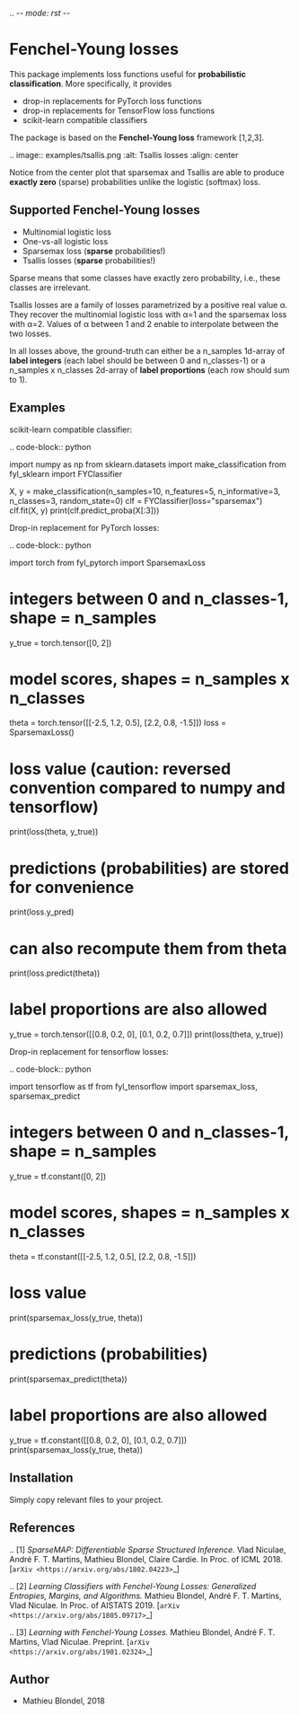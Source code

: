 .. -*- mode: rst -*-

Fenchel-Young losses
=====================

This package implements loss functions useful for **probabilistic classification**. More specifically, it provides

* drop-in replacements for PyTorch loss functions
* drop-in replacements for TensorFlow loss functions
* scikit-learn compatible classifiers

The package is based on the **Fenchel-Young loss** framework [1,2,3].

.. image:: examples/tsallis.png
   :alt: Tsallis losses
   :align: center

Notice from the center plot that sparsemax and Tsallis are able to produce **exactly zero** (sparse) probabilities unlike the logistic (softmax) loss.

Supported Fenchel-Young losses
------------------------------

* Multinomial logistic loss
* One-vs-all logistic loss
* Sparsemax loss (**sparse** probabilities!)
* Tsallis losses (**sparse** probabilities!)

Sparse means that some classes have exactly zero probability, i.e., these classes are irrelevant.

Tsallis losses are a family of losses parametrized by a positive real value α. They recover the multinomial logistic loss with α=1 and the sparsemax loss with α=2. Values of α between 1 and 2 enable to interpolate between the two losses.

In all losses above, the ground-truth can either be a n_samples 1d-array of **label integers** (each label should be between 0 and n_classes-1) or a n_samples x n_classes 2d-array of **label proportions** (each row should sum to 1).

Examples
---------

scikit-learn compatible classifier:

.. code-block:: python

  import numpy as np
  from sklearn.datasets import make_classification
  from fyl_sklearn import FYClassifier

  X, y = make_classification(n_samples=10, n_features=5, n_informative=3,
                             n_classes=3, random_state=0)
  clf = FYClassifier(loss="sparsemax")
  clf.fit(X, y)
  print(clf.predict_proba(X[:3]))

Drop-in replacement for PyTorch losses:

.. code-block:: python

  import torch
  from fyl_pytorch import SparsemaxLoss

  # integers between 0 and n_classes-1, shape = n_samples
  y_true = torch.tensor([0, 2])
  # model scores, shapes = n_samples x n_classes
  theta = torch.tensor([[-2.5, 1.2, 0.5],
                        [2.2, 0.8, -1.5]])
  loss = SparsemaxLoss()
  # loss value (caution: reversed convention compared to numpy and tensorflow)
  print(loss(theta, y_true))
  # predictions (probabilities) are stored for convenience
  print(loss.y_pred)
  # can also recompute them from theta
  print(loss.predict(theta))
  # label proportions are also allowed
  y_true = torch.tensor([[0.8, 0.2, 0],
                         [0.1, 0.2, 0.7]])
  print(loss(theta, y_true))

Drop-in replacement for tensorflow losses:

.. code-block:: python

  import tensorflow as tf
  from fyl_tensorflow import sparsemax_loss, sparsemax_predict

  # integers between 0 and n_classes-1, shape = n_samples
  y_true = tf.constant([0, 2])
  # model scores, shapes = n_samples x n_classes
  theta = tf.constant([[-2.5, 1.2, 0.5],
                       [2.2, 0.8, -1.5]])
  # loss value
  print(sparsemax_loss(y_true, theta))
  # predictions (probabilities)
  print(sparsemax_predict(theta))
  # label proportions are also allowed
  y_true = tf.constant([[0.8, 0.2, 0],
                        [0.1, 0.2, 0.7]])
  print(sparsemax_loss(y_true, theta))

Installation
------------

Simply copy relevant files to your project.


References
----------

.. [1] *SparseMAP: Differentiable Sparse Structured Inference.*
        Vlad Niculae, André F. T. Martins, Mathieu Blondel, Claire Cardie.
        In Proc. of ICML 2018.
        [`arXiv <https://arxiv.org/abs/1802.04223>`_]

.. [2] *Learning Classifiers with Fenchel-Young Losses: Generalized Entropies, Margins, and Algorithms.*
        Mathieu Blondel, André F. T. Martins, Vlad Niculae.
        In Proc. of AISTATS 2019.
        [`arXiv <https://arxiv.org/abs/1805.09717>`_]
        
.. [3] *Learning with Fenchel-Young Losses.*
        Mathieu Blondel, André F. T. Martins, Vlad Niculae.
        Preprint.
        [`arXiv <https://arxiv.org/abs/1901.02324>`_]
        
Author
------

- Mathieu Blondel, 2018
